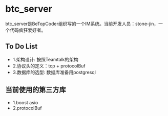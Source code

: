 # btc_server
btc_server是BeTopCoder组织写的一个IM系统。当前开发人员：stone-jin，一个代码疯狂爱好者。

## To Do List
* 1.架构设计: 按照Teamtalk的架构
* 2.协议头的定义：tcp + protocolBuf
* 3.数据库的选型: 数据库准备用postgresql

## 当前使用的第三方库
* 1.boost asio
* 2.protocolBuf